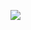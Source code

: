 [![](https://travis-ci.org/PreibischLab/BigStitcher.svg?branch=master)](https://travis-ci.org/PreibischLab/BigStitcher)

